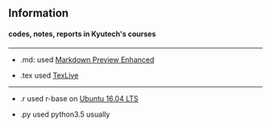 ## Information
#### codes, notes, reports in Kyutech's courses

***

* .md:
used [Markdown Preview Enhanced](https://github.com/shd101wyy/markdown-preview-enhanced "One of the 'BEST' markdown preview extensions for Atom editor!")

* .tex
used [TexLive](http://tug.org/texlive/ "nightmare?")

***

* .r
used r-base on [Ubuntu 16.04 LTS](https://wiki.ubuntu.com/XenialXerus/ReleaseNotes?_ga=1.109344453.1372159096.1477987520)

* .py
used python3.5 usually
